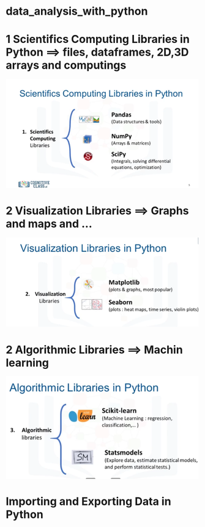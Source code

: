 
# data_analysis_with_python

# 1 Scientifics Computing Libraries in Python ==> files, dataframes, 2D,3D arrays and computings

![Scientifics Computing](z1.png)

# 2 Visualization Libraries ==> Graphs and maps and ...

![Visualization](z2.png)

# 2 Algorithmic Libraries ==> Machin learning


![Algorithmic](z3.png)


# Importing and Exporting Data in Python
